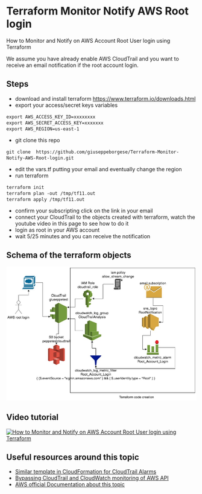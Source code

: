 # Terraform Monitor Notify AWS Root login
How to Monitor and Notify on AWS Account Root User login using Terraform

We assume you have already enable AWS CloudTrail and you want to receive an email notification if the root account login.

## Steps
* download and install terraform https://www.terraform.io/downloads.html
* export your access/secret keys variables 
```
export AWS_ACCESS_KEY_ID=xxxxxxxx
export AWS_SECRET_ACCESS_KEY=xxxxxxx
export AWS_REGION=us-east-1
```
* git clone this repo
```
git clone  https://github.com/giuseppeborgese/Terraform-Monitor-Notify-AWS-Root-login.git
```
* edit the vars.tf putting your email and eventually change the region
* run terraform
```
terraform init 
terraform plan -out /tmp/tf11.out
terraform apply /tmp/tf11.out
```
* confirm your subscripting click on the link in your email
* connect your CloudTrail to the objects created with terraform, watch the youtube video in this page to see how to do it
* login as root in your AWS account 
* wait 5/25 minutes and you can receive the notification

## Schema of the terraform objects 
![terraform object schema](/images/no-root-login.jpg)

## Video tutorial

[![How to Monitor and Notify on AWS Account Root User login using Terraform](https://img.youtube.com/vi/cNtZWdxqhRc/0.jpg)](https://youtu.be/cNtZWdxqhRc)

## Useful resources around this topic
* [Similar template in CloudFormation for CloudTrail Alarms](https://gist.github.com/rjsamson/c0875ef1410cb84fcfa5)
* [Bypassing CloudTrail and CloudWatch monitoring of AWS API](https://mysteriouscode.io/blog/bypassing-cloudtrail-and-cloudwatch-monitoring-of-aws-api/) 
* [AWS official Documentation about this topic](https://docs.aws.amazon.com/awscloudtrail/latest/userguide/cloudwatch-alarms-for-cloudtrail.html#cloudwatch-alarms-for-cloudtrail-iam-policy-changes)

